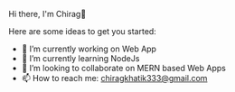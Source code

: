 Hi there, I'm Chirag👋


Here are some ideas to get you started:

- 🔭 I’m currently working on Web App
- 🌱 I’m currently learning NodeJs
- 👯 I’m looking to collaborate on MERN based Web Apps
- 📫 How to reach me: chiragkhatik333@gmail.com

